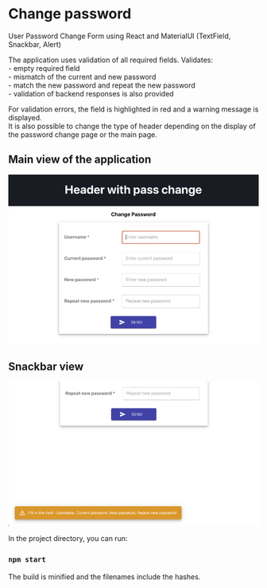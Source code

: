 # Change password
  User Password Change Form using React and MaterialUI (TextField, Snackbar, Alert)

The application uses validation of all required fields.
Validates:<br>
    - empty required field<br>
    - mismatch of the current and new password<br>
    - match the new password and repeat the new password<br>
    - validation of backend responses is also provided<br>

For validation errors, the field is highlighted in red and a warning message is displayed.<br>
It is also possible to change the type of header depending on the display of the password change page or the main page.


  ## Main view of the application
<p align='center'>
<img src='./src/media/screen1.png' width='600' alt='Main view of the application'>
</p>


  ## Snackbar view
<p align='center'>
<img src='./src/media/screen2.png' width='600' alt='Snackbar view'>
</p>

In the project directory, you can run:

### `npm start`

The build is minified and the filenames include the hashes.<br />